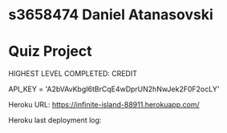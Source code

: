 # s3658474 Daniel Atanasovski
# Quiz Project

HIGHEST LEVEL COMPLETED: CREDIT

API_KEY = 'A2bVAvKbgI6tBrCqE4wDprUN2hNwJek2F0F2ocLY'

Heroku URL: https://infinite-island-88911.herokuapp.com/

Heroku last deployment log:
